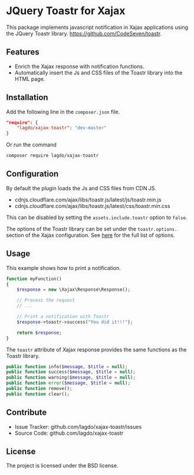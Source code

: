 JQuery Toastr for Xajax
=======================

This package implements javascript notification in Xajax applications using the JQuery Toastr library.
https://github.com/CodeSeven/toastr.

Features
--------

- Enrich the Xajax response with notification functions.
- Automatically insert the Js and CSS files of the Toastr library into the HTML page.

Installation
------------

Add the following line in the `composer.json` file.
```json
"require": {
    "lagdo/xajax-toastr": "dev-master"
}
```

Or run the command
```bash
composer require lagdo/xajax-toastr
```

Configuration
------------

By default the plugin loads the Js and CSS files from CDN JS.

- cdnjs.cloudflare.com/ajax/libs/toastr.js/latest/js/toastr.min.js
- cdnjs.cloudflare.com/ajax/libs/toastr.js/latest/css/toastr.min.css

This can be disabled by setting the `assets.include.toastr` option to `false`.

The options of the Toastr library can be set under the `toastr.options.` section of the Xajax configuration.
See [here](http://codeseven.github.io/toastr/demo.html) for the full list of options.

Usage
-----

This example shows how to print a notification.
```php
function myFunction()
{
    $response = new \Xajax\Response\Response();

    // Process the request
    // ...

    // Print a notification with Toastr
    $response->toastr->success("You did it!!!");

    return $response;
}
```

The `toastr` attribute of Xajax response provides the same functions as the Toastr library.
```php
public function info($message, $title = null);
public function success($message, $title = null);
public function warning($message, $title = null);
public function error($message, $title = null);
public function remove();
public function clear();
```

Contribute
----------

- Issue Tracker: github.com/lagdo/xajax-toastr/issues
- Source Code: github.com/lagdo/xajax-toastr

License
-------

The project is licensed under the BSD license.
